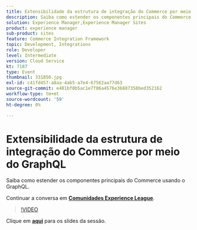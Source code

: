 ```yaml
---
title: Extensibilidade da estrutura de integração do Commerce por meio do GraphQL
description: Saiba como estender os componentes principais do Commerce usando o GraphQL. Esta sessão foi entregue como parte do evento Conteúdo do Adobe Developers Live.
solution: Experience Manager,Experience Manager Sites
product: experience manager
sub-product: sites
feature: Commerce Integration Framework
topic: Development, Integrations
role: Developer
level: Intermediate
version: Cloud Service
kt: 7187
type: Event
thumbnail: 331850.jpg
exl-id: c41fd457-a8aa-4ab5-a7e4-67562aa77d63
source-git-commit: e401bf0b5ac1e7f06a4576e36887358bed352162
workflow-type: tm+mt
source-wordcount: '59'
ht-degree: 0%

---
```


# Extensibilidade da estrutura de integração do Commerce por meio do GraphQL

Saiba como estender os componentes principais do Commerce usando o GraphQL.

Continuar a conversa em **[Comunidades Experience League](https://adobe.ly/36Yd3v6)**.

>[!VIDEO](https://video.tv.adobe.com/v/331850/?quality=12&learn=on&hidetitle=true)

Clique em **[aqui](/help/adobe-developers-live/assets/cif-extensibility-graphql.pdf)** para os slides da sessão.
